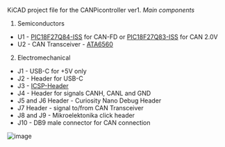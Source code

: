 
KiCAD project file for the CANPicontroller ver1.
*Main components*
1. Semiconductors
  - U1 - [PIC18F27Q84-ISS](https://www.microchip.com/wwwproducts/en/PIC18F27Q84) for CAN-FD or [PIC18F27Q83-ISS](https://www.microchip.com/wwwproducts/en/PIC18F27Q83) for CAN 2.0V 
  - U2 - CAN Transceiver - [ATA6560](https://www.microchip.com/wwwproducts/en/ATA6560)
2. Electromechanical
  - J1 - USB-C for +5V only
  - J2 - Header for USB-C
  - J3 - [ICSP-Header](https://ww1.microchip.com/downloads/en/devicedoc/30277d.pdf)
  - J4 - Header for signals CANH, CANL and GND
  - J5 and J6 Header - Curiosity Nano Debug Header
  - J7 Header - signal to/from CAN Transceiver
  - J8 and J9 - Mikroelektonika click header
  - J10 - DB9 male connector for CAN connection




![image](https://user-images.githubusercontent.com/82336645/116558031-4f919580-a8ff-11eb-8554-bc1d3ab76805.png)

